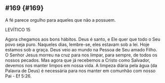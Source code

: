 ## #169 {#169}

A fé parece orgulho para aqueles que não a possuem.

LEVÍTICO 15

Agora chegamos aos bons hábitos. Deus é santo, e Ele quer que todo o Seu povo seja puro. Naqueles dias, lembre-se, eles estavam sob a lei. Hoje estamos sob a graça. Deus veio ao mundo na Pessoa de Seu amado Filho. O Senhor Jesus morreu na cruz para nos limpar, para sempre, de todos os nossos pecados. Mas agora que já recebemos a Cristo como Salvador, devemos nos manter limpos em nossa vida. A limpeza diária pela água (da Palavra de Deus) é necessária para nos manter em comunhão com nosso Pai - Ef 5:26.